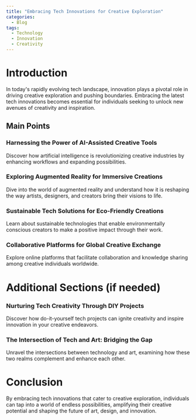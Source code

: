 ```yaml
---
title: "Embracing Tech Innovations for Creative Exploration"
categories:
  - Blog
tags:
  - Technology
  - Innovation
  - Creativity
---
```


# Introduction
In today's rapidly evolving tech landscape, innovation plays a pivotal role in driving creative exploration and pushing boundaries. Embracing the latest tech innovations becomes essential for individuals seeking to unlock new avenues of creativity and inspiration.

## Main Points
### Harnessing the Power of AI-Assisted Creative Tools
Discover how artificial intelligence is revolutionizing creative industries by enhancing workflows and expanding possibilities.

### Exploring Augmented Reality for Immersive Creations
Dive into the world of augmented reality and understand how it is reshaping the way artists, designers, and creators bring their visions to life.

### Sustainable Tech Solutions for Eco-Friendly Creations
Learn about sustainable technologies that enable environmentally conscious creators to make a positive impact through their work.

### Collaborative Platforms for Global Creative Exchange
Explore online platforms that facilitate collaboration and knowledge sharing among creative individuals worldwide.

# Additional Sections (if needed)
### Nurturing Tech Creativity Through DIY Projects
Discover how do-it-yourself tech projects can ignite creativity and inspire innovation in your creative endeavors.

### The Intersection of Tech and Art: Bridging the Gap
Unravel the intersections between technology and art, examining how these two realms complement and enhance each other.

# Conclusion
By embracing tech innovations that cater to creative exploration, individuals can tap into a world of endless possibilities, amplifying their creative potential and shaping the future of art, design, and innovation.